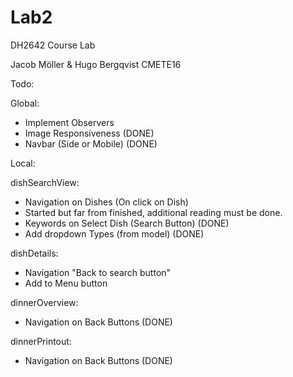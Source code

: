 # Lab2
DH2642  Course Lab

Jacob Möller & Hugo Bergqvist 
CMETE16


Todo:

Global:
- Implement Observers 
- Image Responsiveness  (DONE)
- Navbar (Side or Mobile)   (DONE)

Local:

dishSearchView:
- Navigation on Dishes (On click on Dish)
- Started but far from finished, additional reading must be done.
- Keywords on Select Dish (Search Button) (DONE)
- Add dropdown Types (from model) (DONE)

dishDetails:
- Navigation "Back to search button"
- Add to Menu button

dinnerOverview:
- Navigation on Back Buttons    (DONE)

dinnerPrintout:
- Navigation on Back Buttons    (DONE)





